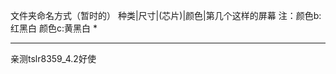 文件夹命名方式（暂时的）
种类|尺寸|(芯片)|颜色|第几个这样的屏幕
注：颜色b:红黑白 颜色c:黄黑白
*
****************************
亲测tslr8359_4.2好使
